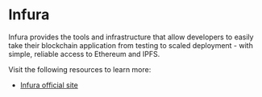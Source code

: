 # Infura

Infura provides the tools and infrastructure that allow developers to easily take their blockchain application from testing to scaled deployment - with simple, reliable access to Ethereum and IPFS.

Visit the following resources to learn more:

- [Infura official site](https://infura.io/)
